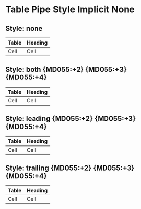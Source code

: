 # Table Pipe Style Implicit None

## Style: none

Table | Heading
----- | -------
Cell  | Cell

## Style: both {MD055:+2} {MD055:+3} {MD055:+4}

| Table | Heading |
| ----- | ------- |
| Cell  | Cell    |

## Style: leading {MD055:+2} {MD055:+3} {MD055:+4}

| Table | Heading
| ----- | -------
| Cell  | Cell

## Style: trailing {MD055:+2} {MD055:+3} {MD055:+4}

Table | Heading |
----- | ------- |
Cell  | Cell    |
